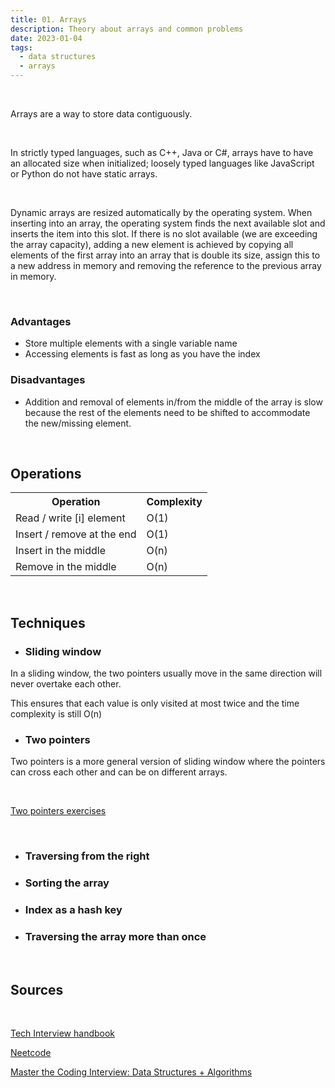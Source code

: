```yaml
---
title: 01. Arrays
description: Theory about arrays and common problems
date: 2023-01-04
tags:
  - data structures
  - arrays
---
```


<br />

Arrays are a way to store data contiguously.

<br />

In strictly typed languages, such as C++, Java or C#, arrays have to have an allocated size when initialized; loosely typed languages like JavaScript or Python do not have static arrays.

<br />

Dynamic arrays are resized automatically by the operating system. When inserting into an array, the operating system finds the next available slot and inserts the item into this slot. If there is no slot available (we are exceeding the array capacity), adding a new element is achieved by copying all elements of the first array into an array that is double its size, assign this to a new address in memory and removing the reference to the previous array in memory.

<br />

### Advantages

- Store multiple elements with a single variable name
- Accessing elements is fast as long as you have the index

### Disadvantages

- Addition and removal of elements in/from the middle of the array is slow because the rest of the elements need to be shifted to accommodate the new/missing element.

<br />

## Operations

<table class="notation_table">
  <tr>
    <th>Operation</th>
    <th>Complexity</th>
  </tr>
  <tr>
    <td>Read / write [i] element</td>
    <td>O(1)</td>
  </tr>
    <tr>
    <td>Insert / remove at the end</td>
    <td>O(1)</td>
  </tr>
    <tr>
    <td>Insert in the middle</td>
    <td>O(n)</td>
  </tr>
    <tr>
    <td>Remove in the middle</td>
    <td>O(n)</td>
  </tr>
</table>

<br />

## Techniques

- ### Sliding window

In a sliding window, the two pointers usually move in the same direction will never overtake each other.

This ensures that each value is only visited at most twice and the time complexity is still O(n)

- ### Two pointers

Two pointers is a more general version of sliding window where the pointers can cross each other and can be on different arrays.

<br />

[Two pointers exercises](/blog/tag/two-pointers/)

<br />

- ### Traversing from the right
- ### Sorting the array
- ### Index as a hash key
- ### Traversing the array more than once

<br />

## Sources

<br />

[Tech Interview handbook](https://www.techinterviewhandbook.org/algorithms/array/)

[Neetcode](https://neetcode.io/courses/dsa-for-beginners)

[Master the Coding Interview: Data Structures + Algorithms](https://www.udemy.com/course/master-the-coding-interview-data-structures-algorithms/?LSNPUBID=PPkX79%2Fc*b0&ranEAID=PPkX79%2Fc*b0&ranMID=39197&ranSiteID=PPkX79_c.b0-FrYf6x50Gk.iAzMPXJT2Fg&utm_medium=udemyads&utm_source=aff-campaign)
